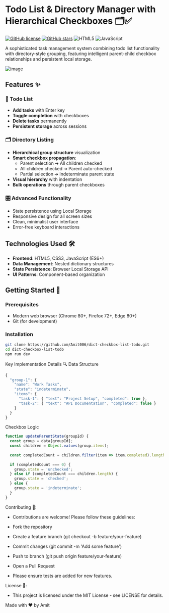 # Todo List & Directory Manager with Hierarchical Checkboxes 🗂️✅

[![GitHub license](https://img.shields.io/github/license/Amit006/dict-checkbox-list-todo)](https://github.com/Amit006/dict-checkbox-list-todo/blob/main/LICENSE)
[![GitHub stars](https://img.shields.io/github/stars/Amit006/dict-checkbox-list-todo)](https://github.com/Amit006/dict-checkbox-list-todo/stargazers)
![HTML5](https://img.shields.io/badge/html5-%23E34F26.svg?style=flat&logo=html5&logoColor=white)
![JavaScript](https://img.shields.io/badge/javascript-%23323330.svg?style=flat&logo=javascript&logoColor=%23F7DF1E)

A sophisticated task management system combining todo list functionality with directory-style grouping, featuring intelligent parent-child checkbox relationships and persistent local storage.

![image](https://github.com/user-attachments/assets/315086c6-9d1c-44e3-95f7-1955710a043e)
 <!-- Replace with actual screenshot -->

## Features ✨

### 📝 Todo List
- **Add tasks** with Enter key
- **Toggle completion** with checkboxes
- **Delete tasks** permanently
- **Persistent storage** across sessions

### 🗂️ Directory Listing
- **Hierarchical group structure** visualization
- **Smart checkbox propagation**:
  - Parent selection ➔ All children checked
  - All children checked ➔ Parent auto-checked
  - Partial selection ➔ Indeterminate parent state
- **Visual hierarchy** with indentation
- **Bulk operations** through parent checkboxes

### 🎛️ Advanced Functionality
- State persistence using Local Storage
- Responsive design for all screen sizes
- Clean, minimalist user interface
- Error-free keyboard interactions

## Technologies Used 🛠️
- **Frontend**: HTML5, CSS3, JavaScript (ES6+)
- **Data Management**: Nested dictionary structures
- **State Persistence**: Browser Local Storage API
- **UI Patterns**: Component-based organization

## Getting Started 🚀

### Prerequisites
- Modern web browser (Chrome 80+, Firefox 72+, Edge 80+)
- Git (for development)

### Installation
```bash
git clone https://github.com/Amit006/dict-checkbox-list-todo.git
cd dict-checkbox-list-todo
npm run dev
```
Key Implementation Details 🔍
Data Structure
```javascript
{
  "group-1": {
    "name": "Work Tasks",
    "state": "indeterminate",
    "items": {
      "task-1": { "text": "Project Setup", "completed": true },
      "task-2": { "text": "API Documentation", "completed": false }
    }
  }
}
```
Checkbox Logic
```javascript
function updateParentState(groupId) {
  const group = data[groupId];
  const children = Object.values(group.items);
  
  const completedCount = children.filter(item => item.completed).length;
  
  if (completedCount === 0) {
    group.state = 'unchecked';
  } else if (completedCount === children.length) {
    group.state = 'checked';
  } else {
    group.state = 'indeterminate';
  }
}
```

Contributing 🤝:
 - Contributions are welcome! Please follow these guidelines:

 - Fork the repository
 - Create a feature branch (git checkout -b feature/your-feature)
 - Commit changes (git commit -m 'Add some feature')
 - Push to branch (git push origin feature/your-feature)
 - Open a Pull Request
 - Please ensure tests are added for new features.

License 📄:
 - This project is licensed under the MIT License - see LICENSE for details.

Made with ❤️ by Amit
